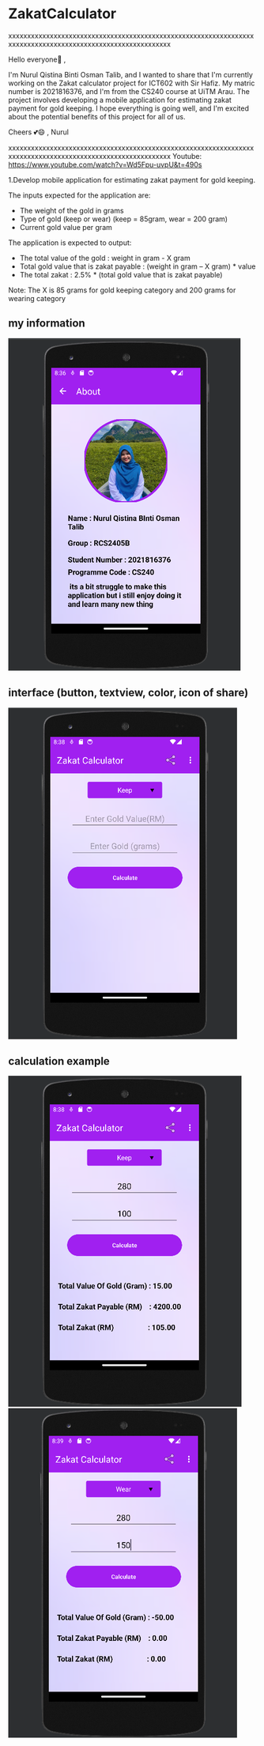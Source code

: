 # ZakatCalculator
xxxxxxxxxxxxxxxxxxxxxxxxxxxxxxxxxxxxxxxxxxxxxxxxxxxxxxxxxxxxxxxxxxxxxxxxxxxxxxxxxxxxxxxxxxxxxxxxxxxxxxxxxxxx
 
 Hello everyone👋 ,

I'm Nurul Qistina Binti Osman Talib, and I wanted to share that I'm currently working on the Zakat calculator project for ICT602 with Sir Hafiz. My matric number is 2021816376, and I'm from the CS240 course at UiTM Arau. The project involves developing a mobile application for estimating zakat payment for gold keeping. I hope everything is going well, and I'm excited about the potential benefits of this project for all of us.

Cheers 💕😄 ,
Nurul

xxxxxxxxxxxxxxxxxxxxxxxxxxxxxxxxxxxxxxxxxxxxxxxxxxxxxxxxxxxxxxxxxxxxxxxxxxxxxxxxxxxxxxxxxxxxxxxxxxxxxxxxxxxx
Youtube: https://www.youtube.com/watch?v=Wd5Fpu-uvpU&t=490s

1.Develop mobile application for estimating zakat payment for gold keeping. 

The inputs expected for the application are:
- The weight of the gold in grams
- Type of gold (keep or wear) (keep = 85gram, wear = 200 gram)
- Current gold value per gram 

The application is expected to output:
- The total value of the gold : weight in gram - X gram
- Total gold value that is zakat payable : (weight in gram – X gram) * value 
- The total zakat : 2.5% * (total gold value that is zakat payable)

Note: The X is 85 grams for gold keeping category and 200 grams for wearing category

## my information

![About page](picture/about_page.png)

## interface (button, textview, color, icon of share)
![Interface](picture/1.png)

## calculation example
![Calculate 1](picture/2.png)
![Calculate 2](picture/3.png)
